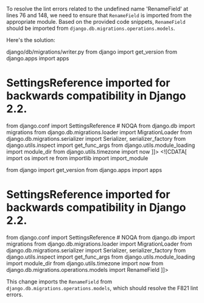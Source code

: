 To resolve the lint errors related to the undefined name 'RenameField' at lines 76 and 148, we need to ensure that `RenameField` is imported from the appropriate module. Based on the provided code snippets, `RenameField` should be imported from `django.db.migrations.operations.models`.

Here's the solution:

<change>
<file change-number-for-this-file="1">django/db/migrations/writer.py</file>
<original line-count="15" no-ellipsis="true"><![CDATA[
import os
import re
from importlib import import_module

from django import get_version
from django.apps import apps
# SettingsReference imported for backwards compatibility in Django 2.2.
from django.conf import SettingsReference  # NOQA
from django.db import migrations
from django.db.migrations.loader import MigrationLoader
from django.db.migrations.serializer import Serializer, serializer_factory
from django.utils.inspect import get_func_args
from django.utils.module_loading import module_dir
from django.utils.timezone import now
]]></original>
<modified no-ellipsis="true"><![CDATA[
import os
import re
from importlib import import_module

from django import get_version
from django.apps import apps
# SettingsReference imported for backwards compatibility in Django 2.2.
from django.conf import SettingsReference  # NOQA
from django.db import migrations
from django.db.migrations.loader import MigrationLoader
from django.db.migrations.serializer import Serializer, serializer_factory
from django.utils.inspect import get_func_args
from django.utils.module_loading import module_dir
from django.utils.timezone import now
from django.db.migrations.operations.models import RenameField
]]></modified>
</change>

This change imports the `RenameField` from `django.db.migrations.operations.models`, which should resolve the F821 lint errors.